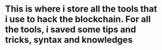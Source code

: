 
# This is where i store all the tools that i use to hack the blockchain. For all the tools, i saved some tips and tricks, syntax and knowledges 
